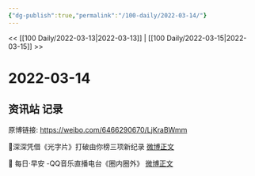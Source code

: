 ```yaml
---
{"dg-publish":true,"permalink":"/100-daily/2022-03-14/"}
---
```



<< [[100 Daily/2022-03-13\|2022-03-13]] | [[100 Daily/2022-03-15\|2022-03-15]] >>

# 2022-03-14

## 资讯站 记录

原博链接: https://weibo.com/6466290670/LjKraBWmm

💫深深凭借《光字片》打破由你榜三项新纪录
[微博正文](https://weibo.com/detail/4747011464893210)

💫 每日·早安 -QQ音乐直播电台《圈内圈外》
[微博正文](https://weibo.com/detail/4746838751577975)
